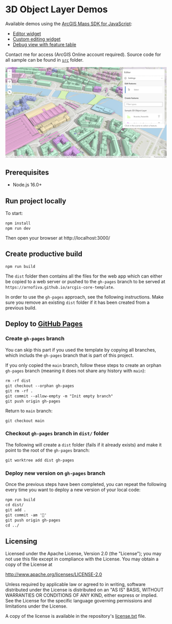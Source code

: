 # 3D Object Layer Demos

Available demos using the [ArcGIS Maps SDK for JavaScript](https://js.arcgis.com/):

- [Editor widget](https://arnofiva.github.io/3d-object-layer-demos/)
- [Custom editing widget](https://arnofiva.github.io/3d-object-layer-demos/custom.html)
- [Debug view with feature table](https://arnofiva.github.io/3d-object-layer-demos/debug.html)

Contact me for access (ArcGIS Online account required). Source code for all sample can be found in [`src`](./src/) folder.

![Screenshot](./public/thumbnail.png)

## Prerequisites

- Node.js 16.0+

## Run project locally

To start:

```
npm install
npm run dev
```

Then open your browser at http://localhost:3000/

## Create productive build

```
npm run build
```

The `dist` folder then contains all the files for the web app which can either be copied to a web server or pushed to the `gh-pages` branch to be served at `https://arnofiva.github.io/arcgis-core-template`.

In order to use the `gh-pages` approach, see the following instructions. Make sure you remove an existing `dist` folder if it has been created from a previous build.

## Deploy to [GitHub Pages](https://pages.github.com/)

### Create `gh-pages` branch

You can skip this part if you used the template by copying all branches, which includs the `gh-pages` branch that is part of this project.

If you only copied the `main` branch, follow these steps to create an orphan `gh-pages` branch (meaning it does not share any history with `main`):

```
rm -rf dist
git checkout --orphan gh-pages
git rm -rf .
git commit --allow-empty -m "Init empty branch"
git push origin gh-pages
```

Return to `main` branch:

```
git checkout main
```

### Checkout `gh-pages` branch in `dist/` folder

The following will create a `dist` folder (fails if it already exists) and make it point to the root of the `gh-pages` branch:

```
git worktree add dist gh-pages
```

### Deploy new version on `gh-pages` branch

Once the previous steps have been completed, you can repeat the following every time you want to deploy a new version of your local code:

```
npm run build
cd dist/
git add .
git commit -am '🎉'
git push origin gh-pages
cd ../
```

## Licensing

Licensed under the Apache License, Version 2.0 (the "License");
you may not use this file except in compliance with the License.
You may obtain a copy of the License at

http://www.apache.org/licenses/LICENSE-2.0

Unless required by applicable law or agreed to in writing, software
distributed under the License is distributed on an "AS IS" BASIS,
WITHOUT WARRANTIES OR CONDITIONS OF ANY KIND, either express or implied.
See the License for the specific language governing permissions and
limitations under the License.

A copy of the license is available in the repository's [license.txt](./license.txt) file.
